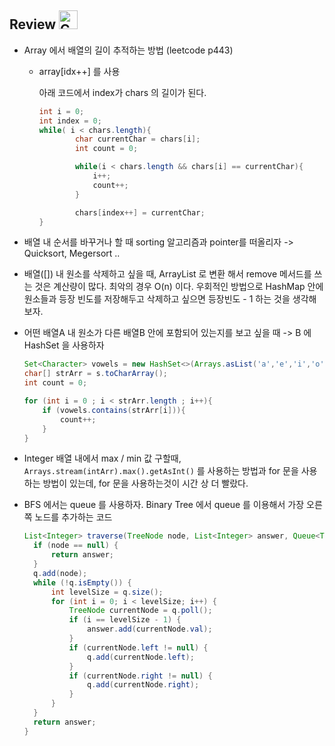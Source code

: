 ## Review <img src="https://raw.githubusercontent.com/Tarikul-Islam-Anik/Animated-Fluent-Emojis/master/Emojis/Food/Cookie.png" alt="Cookie" width="30" height="30" />

- Array 에서 배열의 길이 추적하는 방법 (leetcode p443)
  - array[idx++] 를 사용 
    
    아래 코드에서 index가 chars 의 길이가 된다. 
    ```java
    int i = 0;
    int index = 0;
    while( i < chars.length){
            char currentChar = chars[i];
            int count = 0;

            while(i < chars.length && chars[i] == currentChar){
                i++;
                count++;
            }

            chars[index++] = currentChar;
    }
    ```

- 배열 내 순서를 바꾸거나 할 때 sorting 알고리즘과 pointer를 떠올리자 -> Quicksort, Megersort .. 
- 배열([]) 내 원소를 삭제하고 싶을 때, ArrayList 로 변환 해서 remove 메서드를 쓰는 것은 계산량이 많다. 최악의 경우 O(n) 이다. 
우회적인 방법으로 HashMap 안에 원소들과 등장 빈도를 저장해두고 삭제하고 싶으면 등장빈도 - 1 하는 것을 생각해보자. 
- 어떤 배열A 내 원소가 다른 배열B 안에 포함되어 있는지를 보고 싶을 때 -> B 에 HashSet 을 사용하자

  ```java
  Set<Character> vowels = new HashSet<>(Arrays.asList('a','e','i','o','u'));
  char[] strArr = s.toCharArray();
  int count = 0;
  
  for (int i = 0 ; i < strArr.length ; i++){
      if (vowels.contains(strArr[i])){
          count++;
      }
  }
  ```
  
- Integer 배열 내에서 max / min 값 구할때, `Arrays.stream(intArr).max().getAsInt()` 를 사용하는 방법과 for 문을 사용하는 방법이 있는데, for 문을 사용하는것이 시간 상 더 빨랐다.
- BFS 에서는 queue 를 사용하자. Binary Tree 에서 queue 를 이용해서 가장 오른쪽 노드를 추가하는 코드
  ```java
  List<Integer> traverse(TreeNode node, List<Integer> answer, Queue<TreeNode> q) {
    if (node == null) {
        return answer;
    }
    q.add(node);
    while (!q.isEmpty()) {
        int levelSize = q.size();
        for (int i = 0; i < levelSize; i++) {
            TreeNode currentNode = q.poll();
            if (i == levelSize - 1) {
                answer.add(currentNode.val);
            }
            if (currentNode.left != null) {
                q.add(currentNode.left);
            }
            if (currentNode.right != null) {
                q.add(currentNode.right);
            }
        }
    }
    return answer;
  }
  ```